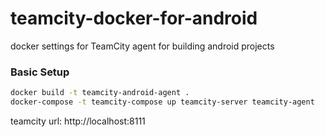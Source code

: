 # teamcity-docker-for-android
docker settings for TeamCity agent for building android projects

### Basic Setup

```bash
docker build -t teamcity-android-agent .
docker-compose -t teamcity-compose up teamcity-server teamcity-agent
```

teamcity url: http://localhost:8111

